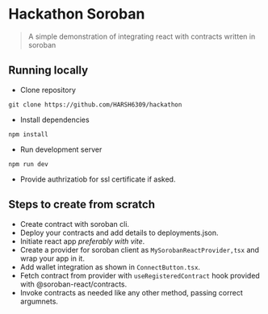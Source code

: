 # Hackathon Soroban

> A simple demonstration of integrating react with contracts written in soroban

## Running locally

- Clone repository
```
git clone https://github.com/HARSH6309/hackathon
```
- Install dependencies
```
npm install
```
- Run development server
```
npm run dev
```
- Provide authrizatiob for ssl certificate if asked.


## Steps to create from scratch

- Create contract with soroban cli.
- Deploy your contracts and add details to deployments.json.
- Initiate react app *preferably with vite*.
- Create a provider for soroban client as `MySorobanReactProvider,tsx` and wrap your app in it.
- Add wallet integration as shown in `ConnectButton.tsx`.
- Fetch contract from provider with `useRegisteredContract` hook provided with @soroban-react/contracts.
- Invoke contracts as needed like any other method, passing correct argumnets.
